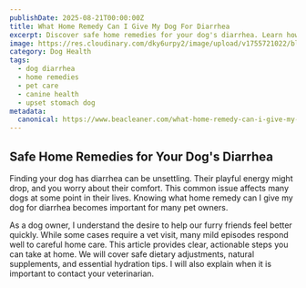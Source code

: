 ```yaml
---
publishDate: 2025-08-21T00:00:00Z
title: What Home Remedy Can I Give My Dog For Diarrhea
excerpt: Discover safe home remedies for your dog's diarrhea. Learn how to provide comfort and support, and when it's crucial to seek veterinary help.
image: https://res.cloudinary.com/dky6urpy2/image/upload/v1755721022/blog_image_1755721021_ny4n0d.webp
category: Dog Health
tags:
  - dog diarrhea
  - home remedies
  - pet care
  - canine health
  - upset stomach dog
metadata:
  canonical: https://www.beacleaner.com/what-home-remedy-can-i-give-my-dog-for-diarrhea
---
```


## Safe Home Remedies for Your Dog's Diarrhea

Finding your dog has diarrhea can be unsettling. Their playful energy might drop, and you worry about their comfort. This common issue affects many dogs at some point in their lives. Knowing what home remedy can I give my dog for diarrhea becomes important for many pet owners.

As a dog owner, I understand the desire to help our furry friends feel better quickly. While some cases require a vet visit, many mild episodes respond well to careful home care. This article provides clear, actionable steps you can take at home. We will cover safe dietary adjustments, natural supplements, and essential hydration tips. I will also explain when it is important to contact your veterinarian.

